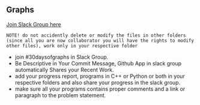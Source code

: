 ## Graphs

[Join Slack Group here](https://join.slack.com/t/100daysofhackerrank/shared_invite/enQtNDYwNjYxNTE4MDUyLWQ2OTZiNDFjNzc3MjdjMGU3ZjA5YThkYWZiN2M5OWJhNzMyODQzNTdjMGNlZWVjNjI5ZGY0MjgyMTQ0ZmY4ZDA)

`NOTE! do not accidently delete or modify the files in other folders (since all you are now collaborator you will have the rights to modify other files), work only in your respective folder`

- join #30daysofgraphs in Slack Group.
- Be Descriptive in Your Commit Message, Github App in slack group automatically Shares your Recent Work.
- add your progress report, programs in C++ or Python or both in your respective folders and also share your progress in the slack group.
- make sure all your programs contains proper comments and a link or paragraph to the problem statement.


